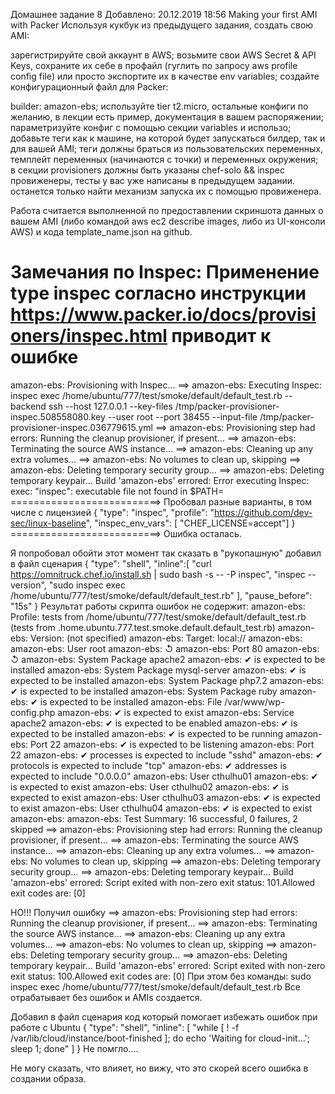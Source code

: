 Домашнее задание 8
Добавлено: 20.12.2019 18:56
Making your first AMI with Packer
Используя кукбук из предыдущего задания, создать свою AMI:

зарегистрируйте свой аккаунт в AWS;
возьмите свои AWS Secret & API Keys, сохраните их себе в профайл 
(гуглить по запросу aws profile config file) или просто экспортите их в качестве env variables;
создайте конфигурационный файл для Packer:

builder: amazon-ebs; используйте tier t2.micro, остальные конфиги по желанию, 
в лекции есть пример, документация в вашем распоряжении;
параметризуйте конфиг с помощью секции variables и использо;
добавьте теги как к машине, на которой будет запускаться билдер, 
так и для вашей AMI; теги должны браться из пользовательских переменных,
темплейт переменных (начинаются с точки) и переменных окружения;
в секции provisioners должны быть указаны chef-solo && inspec провиженеры,
тесты у вас уже написаны в предыдущем задании. останется только найти механизм запуска их с помощью провиженера.

Работа считается выполненной по предоставлении скриншота данных о вашем AMI
(либо командой aws ec2 describe images, либо из UI-консоли AWS) и кода template_name.json на github.


Замечания по Inspec:
Применение type inspec согласно инструкции https://www.packer.io/docs/provisioners/inspec.html
приводит к ошибке
=========================
amazon-ebs: Provisioning with Inspec...
==> amazon-ebs: Executing Inspec: inspec exec /home/ubuntu/777/test/smoke/default/default_test.rb --backend ssh --host 127.0.0.1 --key-files /tmp/packer-provisioner-inspec.508558080.key --user root --port 38455 --input-file /tmp/packer-provisioner-inspec.036779615.yml
==> amazon-ebs: Provisioning step had errors: Running the cleanup provisioner, if present...
==> amazon-ebs: Terminating the source AWS instance...
==> amazon-ebs: Cleaning up any extra volumes...
==> amazon-ebs: No volumes to clean up, skipping
==> amazon-ebs: Deleting temporary security group...
==> amazon-ebs: Deleting temporary keypair...
Build 'amazon-ebs' errored: Error executing Inspec: exec: "inspec": executable file not found in $PATH=
==========================>
Пробовал разные варианты, в том числе с лицензией
    {
      "type": "inspec",
      "profile": "https://github.com/dev-sec/linux-baseline",
      "inspec_env_vars": [ "CHEF_LICENSE=accept"]
    }
==========================>
Ошибка осталась.

Я попробовал обойти этот момент так сказать в "рукопашную"
добавил в файл сценария 
 {
            "type": "shell",
            "inline":[
                "curl https://omnitruck.chef.io/install.sh | sudo bash -s -- -P inspec",
                "inspec --version",
                "sudo inspec exec /home/ubuntu/777/test/smoke/default/default_test.rb"
            ],
            "pause_before": "15s"
 }
 Результат работы скрипта ошибок не содержит:
  amazon-ebs: Profile: tests from /home/ubuntu/777/test/smoke/default/default_test.rb (tests from .home.ubuntu.777.test.smoke.default.default_test.rb)
    amazon-ebs: Version: (not specified)
    amazon-ebs: Target:  local://
    amazon-ebs:
    amazon-ebs:   User root
    amazon-ebs:      ↺
    amazon-ebs:   Port 80
    amazon-ebs:      ↺
    amazon-ebs:   System Package apache2
    amazon-ebs:      ✔  is expected to be installed
    amazon-ebs:   System Package mysql-server
    amazon-ebs:      ✔  is expected to be installed
    amazon-ebs:   System Package php7.2
    amazon-ebs:      ✔  is expected to be installed
    amazon-ebs:   System Package ruby
    amazon-ebs:      ✔  is expected to be installed
    amazon-ebs:   File /var/www/wp-config.php
    amazon-ebs:      ✔  is expected to exist
    amazon-ebs:   Service apache2
    amazon-ebs:      ✔  is expected to be enabled
    amazon-ebs:      ✔  is expected to be installed
    amazon-ebs:      ✔  is expected to be running
    amazon-ebs:   Port 22
    amazon-ebs:      ✔  is expected to be listening
    amazon-ebs:   Port 22
    amazon-ebs:      ✔  processes is expected to include "sshd"
    amazon-ebs:      ✔  protocols is expected to include "tcp"
    amazon-ebs:      ✔  addresses is expected to include "0.0.0.0"
    amazon-ebs:   User cthulhu01
    amazon-ebs:      ✔  is expected to exist
    amazon-ebs:   User cthulhu02
    amazon-ebs:      ✔  is expected to exist
    amazon-ebs:   User cthulhu03
    amazon-ebs:      ✔  is expected to exist
    amazon-ebs:   User cthulhu04
    amazon-ebs:      ✔  is expected to exist
    amazon-ebs:
    amazon-ebs: Test Summary: 16 successful, 0 failures, 2 skipped
==> amazon-ebs: Provisioning step had errors: Running the cleanup provisioner, if present...
==> amazon-ebs: Terminating the source AWS instance...
==> amazon-ebs: Cleaning up any extra volumes...
==> amazon-ebs: No volumes to clean up, skipping
==> amazon-ebs: Deleting temporary security group...
==> amazon-ebs: Deleting temporary keypair...
Build 'amazon-ebs' errored: Script exited with non-zero exit status: 101.Allowed exit codes are: [0]
 
 НО!!!
 Получил ошибку
 ==> amazon-ebs: Provisioning step had errors: Running the cleanup provisioner, if present...
==> amazon-ebs: Terminating the source AWS instance...
==> amazon-ebs: Cleaning up any extra volumes...
==> amazon-ebs: No volumes to clean up, skipping
==> amazon-ebs: Deleting temporary security group...
==> amazon-ebs: Deleting temporary keypair...
Build 'amazon-ebs' errored: Script exited with non-zero exit status: 100.Allowed exit codes are: [0]
При этом без команды:
sudo inspec exec /home/ubuntu/777/test/smoke/default/default_test.rb
Все отрабатывает без ошибок и AMIs создается.

Добавил в файл сценария код который помогает избежать ошибок при работе с Ubuntu
{
  "type": "shell",
  "inline": [
    "while [ ! -f /var/lib/cloud/instance/boot-finished ]; do echo 'Waiting for cloud-init...'; sleep 1; done"
  ]
}
Не помгло....

Не могу сказать, что влияет, но вижу, что это скорей всего ошибка в создании образа.
